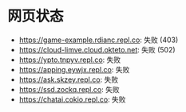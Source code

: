 # 网页状态
- https://game-example.rdianc.repl.co: 失败 (403)
- https://cloud-limve.cloud.okteto.net: 失败 (502)
- https://ypto.tnpyv.repl.co: 失败
- https://apping.eywjx.repl.co: 失败
- https://ask.skzey.repl.co: 失败
- https://ssd.zockq.repl.co: 失败
- https://chatai.cokio.repl.co: 失败
